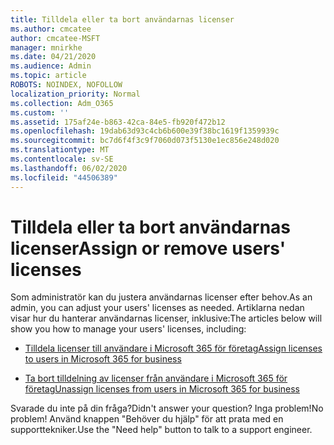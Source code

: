 ```yaml
---
title: Tilldela eller ta bort användarnas licenser
ms.author: cmcatee
author: cmcatee-MSFT
manager: mnirkhe
ms.date: 04/21/2020
ms.audience: Admin
ms.topic: article
ROBOTS: NOINDEX, NOFOLLOW
localization_priority: Normal
ms.collection: Adm_O365
ms.custom: ''
ms.assetid: 175af24e-b863-42ca-84e5-fb920f472b12
ms.openlocfilehash: 19dab63d93c4cb6b600e39f38bc1619f1359939c
ms.sourcegitcommit: bc7d6f4f3c9f7060d073f5130e1ec856e248d020
ms.translationtype: MT
ms.contentlocale: sv-SE
ms.lasthandoff: 06/02/2020
ms.locfileid: "44506389"
---
```

# <a name="assign-or-remove-users-licenses"></a><span data-ttu-id="97771-102">Tilldela eller ta bort användarnas licenser</span><span class="sxs-lookup"><span data-stu-id="97771-102">Assign or remove users' licenses</span></span>

<span data-ttu-id="97771-103">Som administratör kan du justera användarnas licenser efter behov.</span><span class="sxs-lookup"><span data-stu-id="97771-103">As an admin, you can adjust your users' licenses as needed.</span></span> <span data-ttu-id="97771-104">Artiklarna nedan visar hur du hanterar användarnas licenser, inklusive:</span><span class="sxs-lookup"><span data-stu-id="97771-104">The articles below will show you how to manage your users' licenses, including:</span></span>
  
- [<span data-ttu-id="97771-105">Tilldela licenser till användare i Microsoft 365 för företag</span><span class="sxs-lookup"><span data-stu-id="97771-105">Assign licenses to users in Microsoft 365 for business</span></span>](https://docs.microsoft.com/microsoft-365/admin/subscriptions-and-billing/assign-licenses-to-users)

- [<span data-ttu-id="97771-106">Ta bort tilldelning av licenser från användare i Microsoft 365 för företag</span><span class="sxs-lookup"><span data-stu-id="97771-106">Unassign licenses from users in Microsoft 365 for business</span></span>](https://docs.microsoft.com/microsoft-365/admin/subscriptions-and-billing/remove-licenses-from-users)

<span data-ttu-id="97771-107">Svarade du inte på din fråga?</span><span class="sxs-lookup"><span data-stu-id="97771-107">Didn't answer your question?</span></span> <span data-ttu-id="97771-108">Inga problem!</span><span class="sxs-lookup"><span data-stu-id="97771-108">No problem!</span></span> <span data-ttu-id="97771-109">Använd knappen "Behöver du hjälp" för att prata med en supporttekniker.</span><span class="sxs-lookup"><span data-stu-id="97771-109">Use the "Need help" button to talk to a support engineer.</span></span>